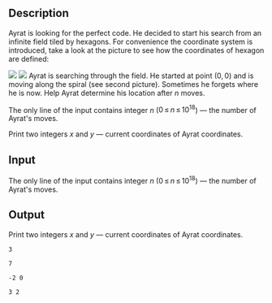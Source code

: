 ## Description

<div><p>Ayrat is looking for the perfect code. He decided to start his search from an infinite field tiled by hexagons. For convenience the coordinate system is introduced, take a look at the picture to see how the coordinates of hexagon are defined: </p><p><img class="tex-graphics" src="file://8CPcoegP.png" style="max-width: 100.0%;max-height: 100.0%;"> <img class="tex-graphics" src="file://egno4OOB.png" style="max-width: 100.0%;max-height: 100.0%;"> Ayrat is searching through the field. He started at point <span class="tex-span">(0, 0)</span> and is moving along the spiral (see second picture). Sometimes he forgets where he is now. Help Ayrat determine his location after <span class="tex-span"><i>n</i></span> moves.</p></div><div class="input-specification"><p>The only line of the input contains integer <span class="tex-span"><i>n</i></span> (<span class="tex-span">0 ≤ <i>n</i> ≤ 10<sup class="upper-index">18</sup></span>)&nbsp;— the number of Ayrat's moves.</p></div><div class="output-specification"><p>Print two integers <span class="tex-span"><i>x</i></span> and <span class="tex-span"><i>y</i></span>&nbsp;— current coordinates of Ayrat coordinates.</p></div>

## Input

<p>The only line of the input contains integer <span class="tex-span"><i>n</i></span> (<span class="tex-span">0 ≤ <i>n</i> ≤ 10<sup class="upper-index">18</sup></span>)&nbsp;— the number of Ayrat's moves.</p>

## Output

<p>Print two integers <span class="tex-span"><i>x</i></span> and <span class="tex-span"><i>y</i></span>&nbsp;— current coordinates of Ayrat coordinates.</p>





```input1
3

```




```input2
7

```




```output1
-2 0

```




```output2
3 2

```


